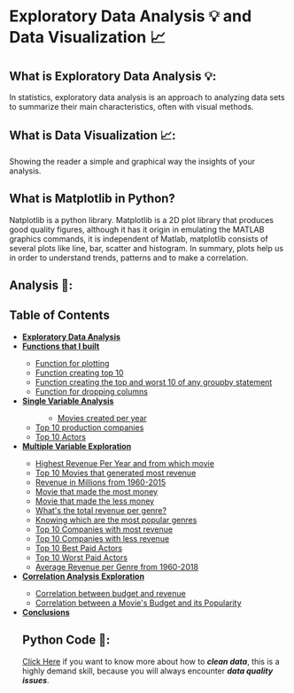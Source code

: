# Exploratory Data Analysis 💡 and Data Visualization 📈

## What is Exploratory Data Analysis 💡: 
In statistics, exploratory data analysis is an approach to analyzing data sets to summarize their main characteristics, often with visual methods.

## What is Data Visualization 📈:
Showing the reader a simple and graphical way the insights of your analysis.

## What is Matplotlib in Python?
Natplotlib is a python library. Matplotlib is a 2D plot library that produces good quality figures, although it has it origin in emulating the MATLAB graphics commands, it is independent of Matlab, matplotlib consists of several plots like line, bar, scatter and histogram. In summary, plots help us in order to understand trends, patterns and to make a correlation.

## Analysis 🧐:
## Table of Contents
<ul>
<li><a href="#eda"><b>Exploratory Data Analysis</b></a></li>
<li><a href="#falfa"><b>Functions that I built</b></a></li>
<ul> 
<li><a href="#f1">Function for plotting</a></li>
<li><a href="#f2">Function creating top 10</a></li>
<li><a href="#f3">Function creating the top and worst 10 of any groupby statement</a></li>
<li><a href="#f3">Function for dropping columns</a></li>
</ul>
<li><a href="#single"><b>Single Variable Analysis</b></a></li>
<ul>    
<dd><li><a href="#qs1">Movies created per year</a></li></dd>
<li><a href="#qs2">Top 10 production companies</a></li>
<li><a href="#qs3">Top 10 Actors</a></li>
</ul>
<li><a href="#multiple"><b>Multiple Variable Exploration</b></a></li>
<ul>  
<li><a href="#qm1">Highest Revenue Per Year and from which movie</a></li>
<li><a href="#qm2">Top 10 Movies that generated most revenue</a></li>
<li><a href="#qm3">Revenue in Millions from 1960-2015</a></li>
<li><a href="#qm4">Movie that made the most money</a></li> 
<li><a href="#qm5">Movie that made the less money</a></li>
<li><a href="#qm6">What's the total revenue per genre?</a></li>
<li><a href="#qm7">Knowing which are the most popular genres</a></li>
<li><a href="#qm8">Top 10 Companies with most revenue</a></li> 
<li><a href="#qm9">Top 10 Companies with less revenue</a></li>
<li><a href="#qm10">Top 10 Best Paid Actors</a></li>  
<li><a href="#qm11">Top 10 Worst Paid Actors</a></li> 
<li><a href="#qm12">Average Revenue per Genre from 1960-2018</a></li>
</ul>
<li><a href="#correlation"><b>Correlation Analysis Exploration</b></a></li>
<ul> 
<li><a href="#qc1">Correlation between budget and revenue</a></li>
<li><a href="#qc1">Correlation between a Movie's Budget and its Popularity</a></li>
</ul>
<li><a href="#conclusions"><b>Conclusions</b></a></li>

## Python Code 🤖:
[Click Here](https://github.com/davidtc8/Movies_Data_Analysis/blob/master/Data%20Asessing/Assessing%20Data.ipynb) if you want to know more about how to _**clean data**_, this is a highly demand skill, because you will always encounter _**data quality issues**_.